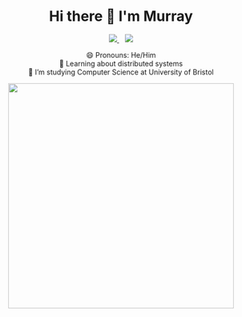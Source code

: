 
<h1 align="center">Hi there 👋 I'm Murray</h1>  
  
<p align='center'>
  
  <a href="https://www.linkedin.com/in/murraygrovessoftware/">
    <img src="https://img.shields.io/badge/linkedin-%230077B5.svg?&style=for-the-badge&logo=linkedin&logoColor=white" />
  </a>&nbsp;&nbsp;
  <a href="mailto:github@murraygrov.es">
    <img src="https://img.shields.io/badge/EMail-D14836?style=for-the-badge&logo=mailgun&logoColor=white" />
  </a>
  <!--<a href="placeholder">
    <img src="https://img.shields.io/badge/Twitter-1DA1F2?style=for-the-badge&logo=twitter&logoColor=white" />        
  </a>&nbsp;&nbsp;-->
 </p>
 <p align="center">
  😄 Pronouns: He/Him  <br>
💬 Learning about distributed systems  <br>
🌱 I’m studying Computer Science at University of Bristol  <br>
  </p>
  <p align="center">
  <img width="450" src="https://github-readme-stats-beta-steel-43.vercel.app/api/wakatime?username=murraygroves&langs_count=16&layout=compact&custom_title=Past%20Year%20Stats&theme=react">
</p>
